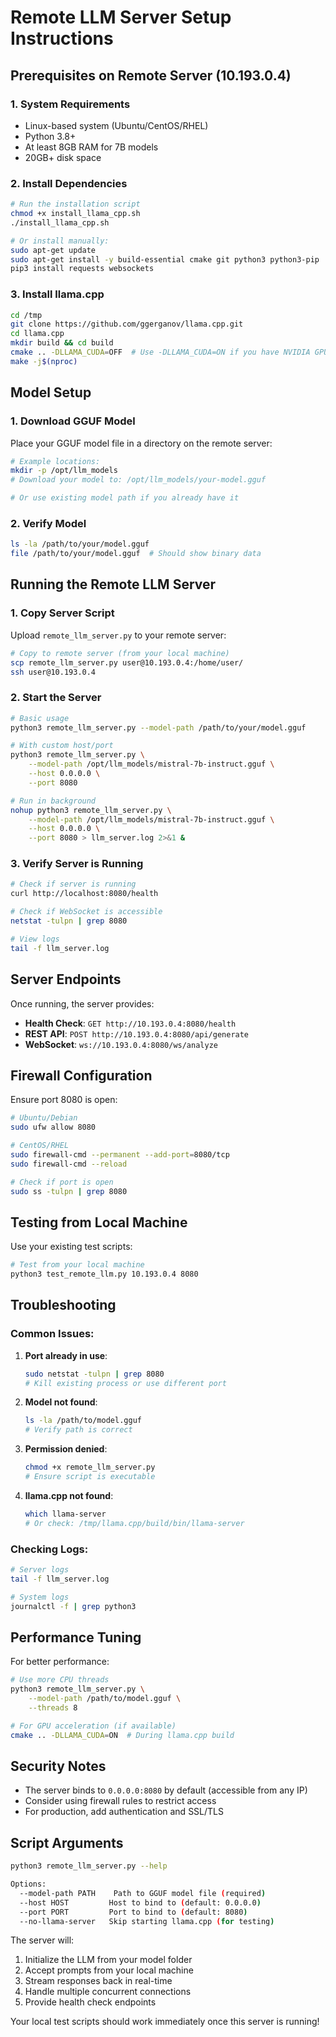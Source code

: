 
# Remote LLM Server Setup Instructions

## Prerequisites on Remote Server (10.193.0.4)

### 1. System Requirements
- Linux-based system (Ubuntu/CentOS/RHEL)
- Python 3.8+
- At least 8GB RAM for 7B models
- 20GB+ disk space

### 2. Install Dependencies

```bash
# Run the installation script
chmod +x install_llama_cpp.sh
./install_llama_cpp.sh

# Or install manually:
sudo apt-get update
sudo apt-get install -y build-essential cmake git python3 python3-pip
pip3 install requests websockets
```

### 3. Install llama.cpp

```bash
cd /tmp
git clone https://github.com/ggerganov/llama.cpp.git
cd llama.cpp
mkdir build && cd build
cmake .. -DLLAMA_CUDA=OFF  # Use -DLLAMA_CUDA=ON if you have NVIDIA GPU
make -j$(nproc)
```

## Model Setup

### 1. Download GGUF Model
Place your GGUF model file in a directory on the remote server:

```bash
# Example locations:
mkdir -p /opt/llm_models
# Download your model to: /opt/llm_models/your-model.gguf

# Or use existing model path if you already have it
```

### 2. Verify Model
```bash
ls -la /path/to/your/model.gguf
file /path/to/your/model.gguf  # Should show binary data
```

## Running the Remote LLM Server

### 1. Copy Server Script
Upload `remote_llm_server.py` to your remote server:

```bash
# Copy to remote server (from your local machine)
scp remote_llm_server.py user@10.193.0.4:/home/user/
ssh user@10.193.0.4
```

### 2. Start the Server

```bash
# Basic usage
python3 remote_llm_server.py --model-path /path/to/your/model.gguf

# With custom host/port
python3 remote_llm_server.py \
    --model-path /opt/llm_models/mistral-7b-instruct.gguf \
    --host 0.0.0.0 \
    --port 8080

# Run in background
nohup python3 remote_llm_server.py \
    --model-path /opt/llm_models/mistral-7b-instruct.gguf \
    --host 0.0.0.0 \
    --port 8080 > llm_server.log 2>&1 &
```

### 3. Verify Server is Running

```bash
# Check if server is running
curl http://localhost:8080/health

# Check if WebSocket is accessible
netstat -tulpn | grep 8080

# View logs
tail -f llm_server.log
```

## Server Endpoints

Once running, the server provides:

- **Health Check**: `GET http://10.193.0.4:8080/health`
- **REST API**: `POST http://10.193.0.4:8080/api/generate`
- **WebSocket**: `ws://10.193.0.4:8080/ws/analyze`

## Firewall Configuration

Ensure port 8080 is open:

```bash
# Ubuntu/Debian
sudo ufw allow 8080

# CentOS/RHEL
sudo firewall-cmd --permanent --add-port=8080/tcp
sudo firewall-cmd --reload

# Check if port is open
sudo ss -tulpn | grep 8080
```

## Testing from Local Machine

Use your existing test scripts:

```bash
# Test from your local machine
python3 test_remote_llm.py 10.193.0.4 8080
```

## Troubleshooting

### Common Issues:

1. **Port already in use**:
   ```bash
   sudo netstat -tulpn | grep 8080
   # Kill existing process or use different port
   ```

2. **Model not found**:
   ```bash
   ls -la /path/to/model.gguf
   # Verify path is correct
   ```

3. **Permission denied**:
   ```bash
   chmod +x remote_llm_server.py
   # Ensure script is executable
   ```

4. **llama.cpp not found**:
   ```bash
   which llama-server
   # Or check: /tmp/llama.cpp/build/bin/llama-server
   ```

### Checking Logs:
```bash
# Server logs
tail -f llm_server.log

# System logs
journalctl -f | grep python3
```

## Performance Tuning

For better performance:

```bash
# Use more CPU threads
python3 remote_llm_server.py \
    --model-path /path/to/model.gguf \
    --threads 8

# For GPU acceleration (if available)
cmake .. -DLLAMA_CUDA=ON  # During llama.cpp build
```

## Security Notes

- The server binds to `0.0.0.0:8080` by default (accessible from any IP)
- Consider using firewall rules to restrict access
- For production, add authentication and SSL/TLS

## Script Arguments

```bash
python3 remote_llm_server.py --help

Options:
  --model-path PATH    Path to GGUF model file (required)
  --host HOST         Host to bind to (default: 0.0.0.0)  
  --port PORT         Port to bind to (default: 8080)
  --no-llama-server   Skip starting llama.cpp (for testing)
```

The server will:
1. Initialize the LLM from your model folder
2. Accept prompts from your local machine
3. Stream responses back in real-time
4. Handle multiple concurrent connections
5. Provide health check endpoints

Your local test scripts should work immediately once this server is running!
